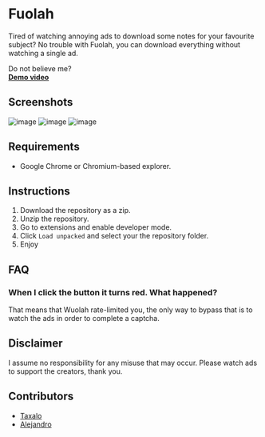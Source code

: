 # Fuolah
Tired of watching annoying ads to download some notes for your favourite subject? No trouble with Fuolah, you can download everything without watching a single ad.

Do not believe me?  
[**Demo video**](https://f.alexrg.me/file/5878d9ad/demo.mp4)

## Screenshots
![image](https://github.com/Alejandro12120/Fuolah/assets/45500329/7699d61b-1034-4973-ae0a-1cf6ef4b3019)
![image](https://github.com/Alejandro12120/Fuolah/assets/45500329/31dc52a1-abe1-49c9-a111-ddceeffbea75)
![image](https://github.com/Alejandro12120/Fuolah/assets/45500329/0d3618b2-ac81-4d16-83fa-1e2a8763d686)

## Requirements
* Google Chrome or Chromium-based explorer.

## Instructions
1. Download the repository as a zip.
2. Unzip the repository.
3. Go to extensions and enable developer mode.
4. Click `Load unpacked` and select your the repository folder.
5. Enjoy

## FAQ
### When I click the button it turns red. What happened?
That means that Wuolah rate-limited you, the only way to bypass that is to watch the ads in order to complete a captcha.

## Disclaimer
I assume no responsibility for any misuse that may occur. Please watch ads to support the creators, thank you.

## Contributors
* [Taxalo](https://github.com/taxalo)
* [Alejandro](https://github.com/alejandro12120)
